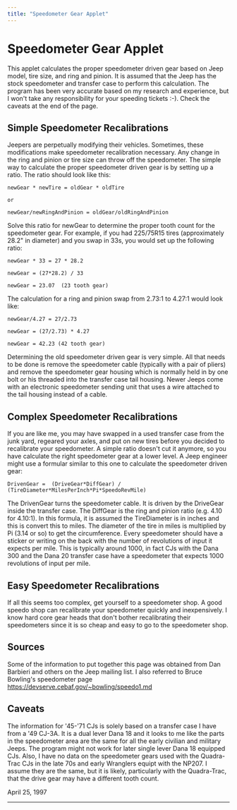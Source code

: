 ```yaml
---
title: "Speedometer Gear Applet"
---
```

# Speedometer Gear Applet

This applet calculates the proper speedometer driven gear based on Jeep model, tire size, and ring and pinion. It is assumed that the Jeep has the stock speedometer and transfer case to perform this calculation. The program has been very accurate based on my research and experience, but I won't take any responsibility for your speeding tickets :-). Check the caveats at the end of the page. 

## Simple Speedometer Recalibrations

Jeepers are perpetually modifying their vehicles. Sometimes, these modifications make speedometer recalibration necessary. Any change in the ring and pinion or tire size can throw off the speedometer. The simple way to calculate the proper speedometer driven gear is by setting up a ratio. The ratio should look like this: 

    newGear * newTire = oldGear * oldTire
    
    or
    
    newGear/newRingAndPinion = oldGear/oldRingAndPinion

Solve this ratio for newGear to determine the proper tooth count for the speedometer gear. For example, if you had 225/75R15 tires (approximately 28.2" in diameter) and you swap in 33s, you would set up the following ratio: 

    newGear * 33 = 27 * 28.2
    
    newGear = (27*28.2) / 33
    
    newGear = 23.07  (23 tooth gear)

The calculation for a ring and pinion swap from 2.73:1 to 4.27:1 would look like: 

    newGear/4.27 = 27/2.73
    
    newGear = (27/2.73) * 4.27
    
    newGear = 42.23 (42 tooth gear)

Determining the old speedometer driven gear is very simple. All that needs to be done is remove the speedometer cable (typically with a pair of pliers) and remove the speedometer gear housing which is normally held in by one bolt or his threaded into the transfer case tail housing. Newer Jeeps come with an electronic speedometer sending unit that uses a wire attached to the tail housing instead of a cable. 

## Complex Speedometer Recalibrations

If you are like me, you may have swapped in a used transfer case from the junk yard, regeared your axles, and put on new tires before you decided to recalibrate your speedometer. A simple ratio doesn't cut it anymore, so you have calculate the right speedometer gear at a lower level. A Jeep engineer might use a formular similar to this one to calculate the speedometer driven gear: 

    DrivenGear =  (DriveGear*DiffGear) / (TireDiameter*MilesPerInch*Pi*SpeedoRevMile)

The DrivenGear turns the speedometer cable. It is driven by the DriveGear inside the transfer case. The DiffGear is the ring and pinion ratio (e.g. 4.10 for 4.10:1). In this formula, it is assumed the TireDiameter is in inches and this is convert this to miles. The diameter of the tire in miles is multiplied by Pi (3.14 or so) to get the circumference. Every speedometer should have a sticker or writing on the back with the number of revolutions of input it expects per mile. This is typically around 1000, in fact CJs with the Dana 300 and the Dana 20 transfer case have a speedometer that expects 1000 revolutions of input per mile. 

## Easy Speedometer Recalibrations

If all this seems too complex, get yourself to a speedometer shop. A good speedo shop can recalibrate your speedometer quickly and inexpensively. I know hard core gear heads that don't bother recalibrating their speedometers since it is so cheap and easy to go to the speedometer shop. 

## Sources

Some of the information to put together this page was obtained from Dan Barbieri and others on the Jeep mailing list. I also referred to Bruce Bowling's speedometer page [ https://devserve.cebaf.gov/~bowling/speedo1.md ](https://devserve.cebaf.gov/~bowling/speedo1.md)

## Caveats

The information for '45-'71 CJs is solely based on a transfer case I have from a '49 CJ-3A. It is a dual lever Dana 18 and it looks to me like the parts in the speedometer area are the same for all the early civilian and military Jeeps. The program might not work for later single lever Dana 18 equipped CJs. Also, I have no data on the speedometer gears used with the Quadra-Trac CJs in the late 70s and early Wranglers equipt with the NP207. I assume they are the same, but it is likely, particularly with the Quadra-Trac, that the drive gear may have a different tooth count.   
  
April 25, 1997 

* * *
